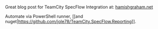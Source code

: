 Great blog post for TeamCity SpecFlow Integration at: [hamishgraham.net](http://www.hamishgraham.net/post/TeamCity-SpecFlow-Integration.aspx)

Automate via PowerShell runner, [[and nuget|https://github.com/jole78/TeamCity.SpecFlow.Reporting]].